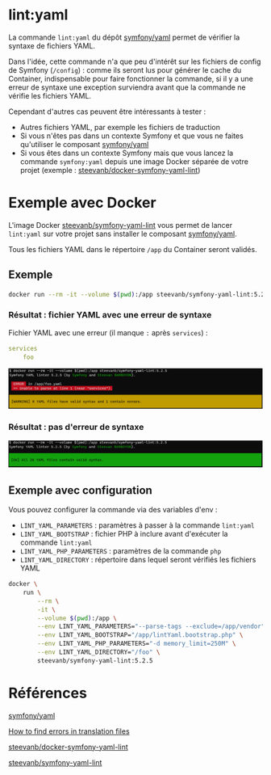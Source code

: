 # lint:yaml

La commande `lint:yaml` du dépôt [symfony/yaml](https://github.com/symfony/yaml) permet de vérifier la syntaxe de fichiers YAML.

Dans l'idée, cette commande n'a que peu d'intérêt sur les fichiers de config de Symfony (`/config`) : comme ils seront lus pour générer le cache du Container, indispensable pour faire fonctionner la commande, si il y a une erreur de syntaxe une exception surviendra avant que la commande ne vérifie les fichiers YAML.

Cependant d'autres cas peuvent être intéressants à tester :
 * Autres fichiers YAML, par exemple les fichiers de traduction
 * Si vous n'êtes pas dans un contexte Symfony et que vous ne faites qu'utiliser le composant [symfony/yaml](https://github.com/symfony/yaml)
 * Si vous êtes dans un contexte Symfony mais que vous lancez la commande `symfony:yaml` depuis une image Docker séparée de votre projet (exemple : [steevanb/docker-symfony-yaml-lint](https://github.com/steevanb/docker-symfony-yaml-lint))

# Exemple avec Docker

L'image Docker [steevanb/symfony-yaml-lint](https://hub.docker.com/repository/docker/steevanb/symfony-yaml-lint) vous permet de lancer `lint:yaml` sur votre projet sans installer le composant [symfony/yaml](https://github.com/symfony/yaml).

Tous les fichiers YAML dans le répertoire `/app` du Container seront validés.

## Exemple
```bash
docker run --rm -it --volume $(pwd):/app steevanb/symfony-yaml-lint:5.2.5
```

### Résultat : fichier YAML avec une erreur de syntaxe

Fichier YAML avec une erreur (il manque `:` après `services`) :
```yaml
services
    foo
```
![Format invalide](images/lint-yaml/invalid-format.png)

### Résultat : pas d'erreur de syntaxe

![Format valide](images/lint-yaml/valid.png)

## Exemple avec configuration

Vous pouvez configurer la commande via des variables d'env :
 * `LINT_YAML_PARAMETERS` : paramètres à passer à la commande `lint:yaml`
 * `LINT_YAML_BOOTSTRAP` : fichier PHP à inclure avant d'exécuter la commande `lint:yaml`
 * `LINT_YAML_PHP_PARAMETERS` : paramètres de la commande `php`
 * `LINT_YAML_DIRECTORY` : répertoire dans lequel seront vérifiés les fichiers YAML

```bash
docker \
    run \
        --rm \
        -it \
        --volume $(pwd):/app \
        --env LINT_YAML_PARAMETERS="--parse-tags --exclude=/app/vendor" \
        --env LINT_YAML_BOOTSTRAP="/app/lintYaml.bootstrap.php" \
        --env LINT_YAML_PHP_PARAMETERS="-d memory_limit=250M" \
        --env LINT_YAML_DIRECTORY="/foo" \
        steevanb/symfony-yaml-lint:5.2.5
```

# Références

[symfony/yaml](https://github.com/symfony/yaml)

[How to find errors in translation files](https://symfony.com/doc/current/translation/lint.html)

[steevanb/docker-symfony-yaml-lint](https://github.com/steevanb/docker-symfony-yaml-lint)

[steevanb/symfony-yaml-lint](https://hub.docker.com/repository/docker/steevanb/symfony-yaml-lint)
